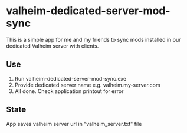# valheim-dedicated-server-mod-sync
This is a simple app for me and my friends to sync mods installed in our dedicated Valheim server with clients.

## Use

1. Run valheim-dedicated-server-mod-sync.exe
2. Provide dedicated server name e.g. valheim.my-server.com
3. All done. Check application printout for error

## State

App saves valheim server url in "valheim_server.txt" file
